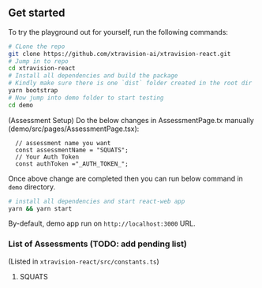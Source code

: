 ## Get started

To try the playground out for yourself, run the following commands:

```sh
# CLone the repo
git clone https://github.com/xtravision-ai/xtravision-react.git   
# Jump in to repo
cd xtravision-react
# Install all dependencies and build the package 
# Kindly make sure there is one `dist` folder created in the root dir
yarn bootstrap
# Now jump into demo folder to start testing
cd demo 
```
(Assessment Setup) Do the below changes in AssessmentPage.tx manually (demo/src/pages/AssessmentPage.tsx):  
```react
  // assessment name you want
  const assessmentName = "SQUATS";
  // Your Auth Token
  const authToken ="_AUTH_TOKEN_";
```

Once above change are completed then you can run below command in `demo` directory.
```sh
# install all dependencies and start react-web app
yarn && yarn start
``` 

By-default, demo app run on `http://localhost:3000` URL. 

### List of Assessments (TODO: add pending list)
(Listed in `xtravision-react/src/constants.ts`)

1.  SQUATS

